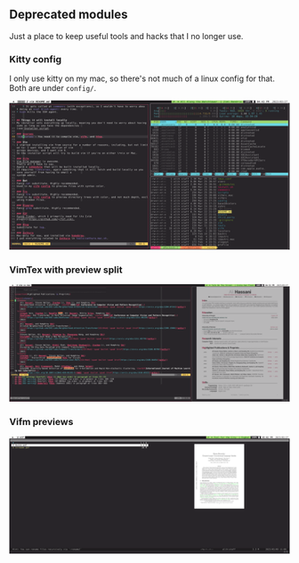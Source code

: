 ## Deprecated modules

Just a place to keep useful tools and hacks that I no longer use.

### Kitty config
I only use kitty on my mac, so there's not much of a linux config for that.
Both are under `config/`.

![Kitty split screen](../assets/kitty.png)

### VimTex with preview split

![Vim with VimTeX and split screen preview](assets/vimtex.png)

### Vifm previews

![Vim file manager with previews](assets/vifm-pdf.png)
